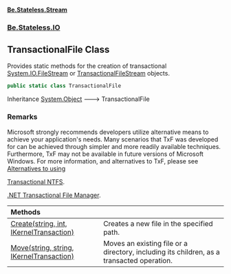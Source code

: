 #### [Be.Stateless.Stream](README.md 'README')
### [Be.Stateless.IO](Be.Stateless.IO.md 'Be.Stateless.IO')

## TransactionalFile Class

Provides static methods for the creation of transactional [System.IO.FileStream](https://docs.microsoft.com/en-us/dotnet/api/System.IO.FileStream 'System.IO.FileStream') or [TransactionalFileStream](TransactionalFileStream.md 'Be.Stateless.IO.TransactionalFileStream')
objects.

```csharp
public static class TransactionalFile
```

Inheritance [System.Object](https://docs.microsoft.com/en-us/dotnet/api/System.Object 'System.Object') &#129106; TransactionalFile

### Remarks

Microsoft strongly recommends developers utilize alternative means to achieve your application's needs. Many scenarios
that TxF was developed for can be achieved through simpler and more readily available techniques. Furthermore, TxF may
not be available in future versions of Microsoft Windows. For more information, and alternatives to TxF, please see <a href="https://docs.microsoft.com/en-us/windows/win32/fileio/deprecation-of-txf">Alternatives to using
Transactional NTFS</a>.

[.NET Transactional File Manager](https://transactionalfilemgr.codeplex.com/ 'https://transactionalfilemgr.codeplex.com/').

| Methods | |
| :--- | :--- |
| [Create(string, int, IKernelTransaction)](TransactionalFile.Create(string,int,IKernelTransaction).md 'Be.Stateless.IO.TransactionalFile.Create(string, int, Be.Stateless.IO.IKernelTransaction)') | Creates a new file in the specified path. |
| [Move(string, string, IKernelTransaction)](TransactionalFile.Move(string,string,IKernelTransaction).md 'Be.Stateless.IO.TransactionalFile.Move(string, string, Be.Stateless.IO.IKernelTransaction)') | Moves an existing file or a directory, including its children, as a transacted operation. |

